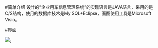 #简单介绍
设计的“企业用车信息管理系统”的实现语言是JAVA语言，采用的是C/S结构，使用的数据库技术是My SQL+Eclipse，画图使用工具是Microsoft Visio。

#界面

![](https://github.com/zhizunbaoSEVEN/Step/blob/master/images/1.png);
